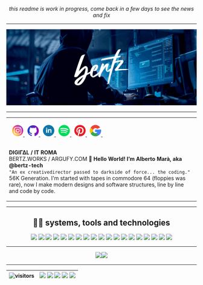 <div align="center">

_this readme is work in progress, come back in a few days to see the news and fix_

<hr>
  
<img alt="bertz works tech hub" src="https://raw.githubusercontent.com/bertz-tech/bertz-tech/main/resources/bertz.logo-banner.gif" />

<hr>

<table><tr><td>
<br>
<div>
  &nbsp;
  <a align="center" href="https://www.instagram.com/bertz.tech/">
    <img alt="Bertz Alberto Marà isntagram" width="30px" src="https://raw.githubusercontent.com/bertz-tech/bertz-tech/main/resources/instagram.png" />
  </a>
  &nbsp;
  <a align="center" target="_blank" href="https://github.com/bertz-tech/" disabled>
    <img alt="Bertz Alberto Marà news" width="30px" src="https://raw.githubusercontent.com/bertz-tech/bertz-tech/main/resources/github.png" />
  </a>
  &nbsp;
  <a align="center" target="_blank" href="https://it.linkedin.com/in/amara-linked?trk=people-guest_people_search-card">
    <img alt="Bertz Allberto Marà linkedin" width="30px" src="https://raw.githubusercontent.com/bertz-tech/bertz-tech/main/resources/linkedin.png" />
  </a>
  &nbsp;
  <a align="center" target="_blank" href="https://open.spotify.com/user/11175267789?si=74cd3883240641c6">
    <img alt="Bertz Alberto Marà spotify" width="30px" src="https://raw.githubusercontent.com/bertz-tech/bertz-tech/main/resources/spotify.png" />
  </a>
  &nbsp;
  <a align="center" target="_blank" href="https://www.pinterest.it/bertz_pins">
    <img alt="Bertz Alberto Marà spotify" width="30px" src="https://raw.githubusercontent.com/bertz-tech/bertz-tech/main/resources/pinterest.png" />
  </a>
  &nbsp;
  <a align="center" target="_blank" href="https://google.com/" disabled>
    <img alt="Bertz Alberto Marà google" width="30px" src="https://raw.githubusercontent.com/bertz-tech/bertz-tech/main/resources/google.png" />
  </a>
  &nbsp;
</div>

<br>
  
<b>DIGIΓΔL / IT ROMA</b><br>BERTZ.WORKS / ARGUFY.COM<b>
👋 Hello World! I’m Alberto Marà, aka @bertz-tech </b> <br>
`"An ex creativedirector passed to darkside of force... the coding."`
<br>
56K Generation. I'm started with tapes in commodore 64 (floppies was rare), now I  make modern designs and software structures, line by line and code by code.

</td></tr></table>
  
<hr>
  
## <b>🚀🧠 systems, tools and technologies</b>

![](https://img.shields.io/badge/OS-Debian-informational?style=flat-square&logo=debian&logoColor=white&color=aqua)
![](https://img.shields.io/badge/OS-Windows-informational?style=flat-square&logo=Windows&logoColor=white&color=aqua)
![](https://img.shields.io/badge/OS-Apple-informational?style=flat-square&logo=Apple&logoColor=white&color=aqua)
![](https://img.shields.io/badge/Shell-Bash-informational?style=flat-square&logo=gnu-bash&logoColor=white&color=aqua)
![](https://img.shields.io/badge/Cmd-Terminal-informational?style=flat-square&logo=Windows-Terminal&logoColor=white&color=aqua)
![](https://img.shields.io/badge/Code-JavaScript-informational?style=flat-square&logo=javascript&logoColor=white&color=aqua)
![](https://img.shields.io/badge/Code-Php-informational?style=flat-square&logo=Php&logoColor=white&color=aqua)
![](https://img.shields.io/badge/Code-CSharp-informational?style=flat-square&logo=CSharp&logoColor=white&color=aqua)
![](https://img.shields.io/badge/Node-Js-informational?style=flat-square&logo=Node.js&logoColor=white&color=aqua)
![](https://img.shields.io/badge/Mongo-DB-informational?style=flat-square&logo=MongoDb&logoColor=white&color=aqua)
![](https://img.shields.io/badge/Compiler-PWA-informational?style=flat-square&logo=PWA&logoColor=white&color=aqua)
![](https://img.shields.io/badge/Engine-Unity-informational?style=flat-square&logo=Unity&logoColor=white&color=aqua)
![](https://img.shields.io/badge/Engine-Cordova-informational?style=flat-square&logo=Apache-Cordova&logoColor=white&color=aqua)
![](https://img.shields.io/badge/Semantic-Web-informational?style=flat-square&logo=Semantic-Web&logoColor=white&color=aqua)
![](https://img.shields.io/badge/Tool-Atom-informational?style=flat-square&logo=Atom&logoColor=white&color=aqua)
![](https://img.shields.io/badge/Tool-Figma-informational?style=flat-square&logo=Figma&logoColor=white&color=aqua)
![](https://img.shields.io/badge/Tool-Adobe-informational?style=flat-square&logo=Adobe&logoColor=white&color=aqua)
![](https://img.shields.io/badge/Tool-Wamp-informational?style=flat-square&logo=Wattpad&logoColor=white&color=aqua)
![](https://img.shields.io/badge/Tool-Blender-informational?style=flat-square&logo=Blender&logoColor=white&color=aqua)

<hr>

<img height="140px" src="https://github-readme-stats.vercel.app/api?username=bertz-tech&hide_border=false&show_icons=true&include_all_commits=true&count_private=true&layout=compact&langs_count=7&text_color=dimgray&title_color=cyan&icon_color=aqua&bg_color=WhiteSmoke"/><img height="140px" src="https://github-readme-stats.vercel.app/api/top-langs/?username=Bertz-tech&langs_count=7&custom_title=Runtime&nbsp;Stats&hide_border=false&titletext_color=dimgray&title_color=cyan&icon_color=aqua&bg_color=WhiteSmok"/>

<hr>

| ![visitors](https://visitor-badge.glitch.me/badge?style=flat-square&page_id=bertz-tech&left_color=black&right_color=aqua)|![](https://img.shields.io/badge/_-Development-informational?style=flat&logo=Sharp&logoColor=white&color=gray)&nbsp;![](https://img.shields.io/badge/_-Programming-informational?style=flat&logo=Sharp&logoColor=white&color=gray)&nbsp;![](https://img.shields.io/badge/_-Business-informational?style=flat&logo=Sharp&logoColor=white&color=gray)&nbsp;![](https://img.shields.io/badge/_-Design-informational?style=flat&logo=Sharp&logoColor=white&color=gray) ![](https://img.shields.io/badge/#-UiUXD-informational?style=flat&color=gray)| 
|:---:|:---:|


</div>


<!--
info:
💬
find emoji:  https://emojipedia.org/emoji/
find me on google: https://www.google.com/search?client=firefox-b-d&q=addme+to+search
How to badge: https://shields.io/category/build
All icons: https://simpleicons.org/
custom stats:
  on https://github.com/anuraghazra/github-readme-stats +++ &hide=html&hide_border=false&card_width=320&layout=compact&text_color=dimgray&title_color=cyan&icon_color=aqua&bg_color=WhiteSmok
  [![bertz's stats](https://github-readme-stats.vercel.app/api/wakatime?username=ebfeebe0-ae51-4c38-8521-9b0bf9402c6e)](https://github.com/bertz-tech/github-readme-stats)
  src="https://github-readme-stats.vercel.app/api/wakatime?username=ebfeebe0-ae51-4c38-8521-9b0bf9402c6e&langs_count=7&custom_title=Runtime&nbsp;Stats&hide_border=false&titletext_color=dimgray&title_color=cyan&icon_color=aqua&bg_color=WhiteSmok"


https://bertz-tech.github.io/
https://bertz.tech/
-->
